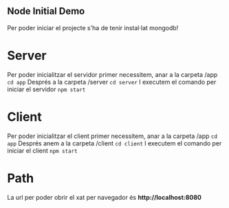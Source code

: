 

## Node Initial Demo

Per poder iniciar el projecte s'ha de tenir instal·lat mongodb!

# Server
Per poder inicialitzar el servidor primer necessitem, anar a la carpeta /app
`cd app`
Després a la carpeta /server
`cd server`
I executem el comando per iniciar el servidor
`npm start`

# Client
Per poder inicialitzar el client primer necessitem, anar a la carpeta /app
`cd app`
Després anem a la carpeta /client
`cd client`
I executem el comando per iniciar el client
`npm start`

# Path
La url per poder obrir el xat per navegador és <b>http://localhost:8080</b>
